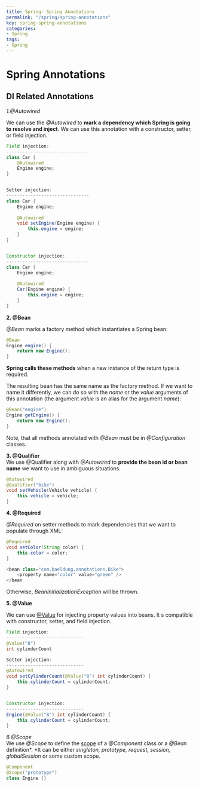 ```yaml
---
title: Spring- Spring Annotations
permalink: "/spring/spring-annotations"
key: spring-spring-annotations
categories:
- Spring
tags:
- Spring
---
```


Spring Annotations 
======================

## DI Related Annotations

*1.@Autowired*

We can use the *@Autowired* to **mark a dependency which Spring is going to
resolve and inject**. We can use this annotation with a constructor, setter, or
field injection.
```java
Field injection:
-------------------------------
class Car {
    @Autowired
    Engine engine;
}


Setter injection:
-------------------------------
class Car {
    Engine engine;
 
    @Autowired
    void setEngine(Engine engine) {
        this.engine = engine;
    }
}


Constructor injection:
-------------------------------
class Car {
    Engine engine;
 
    @Autowired
    Car(Engine engine) {
        this.engine = engine;
    }
}
```


**2. @Bean**

*@Bean* marks a factory method which instantiates a Spring bean:
```java
@Bean
Engine engine() {
    return new Engine();
}
```


**Spring calls these methods** when a new instance of the return type is
required.

The resulting bean has the same name as the factory method. If we want to name
it differently, we can do so with the *name* or the *value* arguments of this
annotation (the argument *value* is an alias for the argument *name*):
```java
@Bean("engine")
Engine getEngine() {
    return new Engine();
}
```
Note, that all methods annotated with *@Bean* must be
in *@Configuration* classes.



**3. @Qualifier**  
We use @Qualifier along with *@Autowired* to **provide the bean id or bean
name** we want to use in ambiguous situations.
```java
@Autowired
@Qualifier("bike")
void setVehicle(Vehicle vehicle) {
    this.vehicle = vehicle;
}
```


**4. @Required**

*@Required* on setter methods to mark dependencies that we want to populate
through XML:
```java
@Required
void setColor(String color) {
    this.color = color;
}

<bean class="com.baeldung.annotations.Bike">
    <property name="color" value="green" />
</bean
```
Otherwise, *BeanInitializationException* will be thrown.




**5. @Value**

We can use [@Value](https://www.baeldung.com/spring-value-annotation) for
injecting property values into beans. It  s compatible with constructor, setter,
and field injection.
```java
Field injection:
-----------------------------
@Value("8")
int cylinderCount

Setter injection:
-----------------------------
@Autowired
void setCylinderCount(@Value("8") int cylinderCount) {
    this.cylinderCount = cylinderCount;
}


Constructor injection:
-----------------------------
Engine(@Value("8") int cylinderCount) {
    this.cylinderCount = cylinderCount;
}
```



*6.@Scope*  
We use *@Scope* to define
the [scope](https://www.baeldung.com/spring-bean-scopes) of
a *@Component* class or a *@Bean* definition*. *It can be either *singleton,
prototype, request, session, globalSession* or some custom scope.
```java
@Component
@Scope("prototype")
class Engine {}
```
